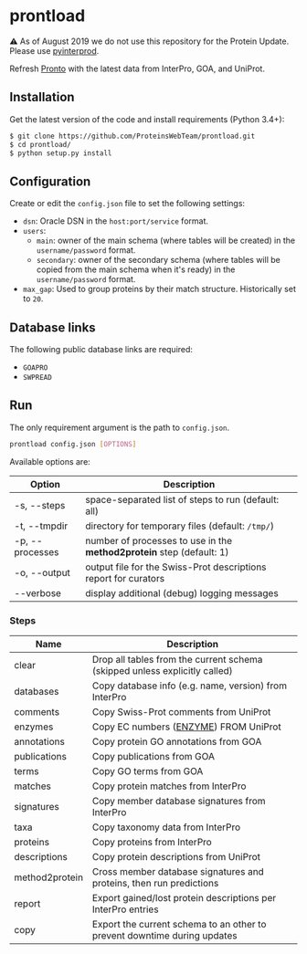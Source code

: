 # prontload

:warning: As of August 2019 we do not use this repository for the Protein Update. Please use [pyinterprod](https://github.com/ProteinsWebTeam/pyinterprod).

Refresh [Pronto](https://github.com/ProteinsWebTeam/pronto/) with the latest data from InterPro, GOA, and UniProt.

## Installation

Get the latest version of the code and install requirements (Python 3.4+):

```sh
$ git clone https://github.com/ProteinsWebTeam/prontload.git
$ cd prontload/
$ python setup.py install
```

## Configuration

Create or edit the `config.json` file to set the following settings:

* `dsn`: Oracle DSN in the `host:port/service` format.
* `users`: 
  * `main`: owner of the main schema (where tables will be created) in the `username/password` format.
  * `secondary`: owner of the secondary schema (where tables will be copied from the main schema when it's ready) in the `username/password` format.
* `max_gap`: Used to group proteins by their match structure. Historically set to `20`.

## Database links

The following public database links are required:
- `GOAPRO`
- `SWPREAD`

## Run

The only requirement argument is the path to `config.json`.

```sh
prontload config.json [OPTIONS]
```

Available options are:

| Option          | Description                                                                    |
| ----------------|--------------------------------------------------------------------------------|
| -s, --steps     | space-separated list of steps to run (default: all)                            |
| -t, --tmpdir    | directory for temporary files (default: `/tmp/`)                               |
| -p, --processes | number of processes to use in the **method2protein** step (default: 1)         |
| -o, --output    | output file for the Swiss-Prot descriptions report for curators                |
| --verbose       | display additional (debug) logging messages                                    |

### Steps

| Name          | Description                                                                    |
| ------------- |--------------------------------------------------------------------------------|
| clear         | Drop all tables from the current schema (skipped unless explicitly called)     |
| databases     | Copy database info (e.g. name, version) from InterPro                          |
| comments      | Copy Swiss-Prot comments from UniProt                                          |
| enzymes       | Copy EC numbers ([ENZYME](https://enzyme.expasy.org/)) FROM UniProt            |
| annotations   | Copy protein GO annotations from GOA                                           |
| publications  | Copy publications from GOA                                                     |
| terms         | Copy GO terms from GOA                                                         |
| matches       | Copy protein matches from InterPro                                             |
| signatures    | Copy member database signatures from InterPro                                  |
| taxa          | Copy taxonomy data from InterPro                                               |
| proteins      | Copy proteins from InterPro                                                    |
| descriptions  | Copy protein descriptions from UniProt                                         |
| method2protein| Cross member database signatures and proteins, then run predictions            |
| report        | Export gained/lost protein descriptions per InterPro entries                   |
| copy          | Export the current schema to an other to prevent downtime during updates       |
